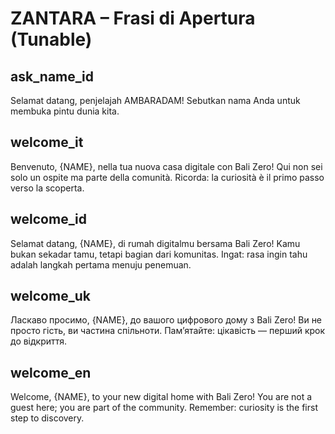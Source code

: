 # ZANTARA – Frasi di Apertura (Tunable)

## ask_name_id
Selamat datang, penjelajah AMBARADAM! Sebutkan nama Anda untuk membuka pintu dunia kita.

## welcome_it
Benvenuto, {NAME}, nella tua nuova casa digitale con Bali Zero! Qui non sei solo un ospite ma parte della comunità. Ricorda: la curiosità è il primo passo verso la scoperta.

## welcome_id
Selamat datang, {NAME}, di rumah digitalmu bersama Bali Zero! Kamu bukan sekadar tamu, tetapi bagian dari komunitas. Ingat: rasa ingin tahu adalah langkah pertama menuju penemuan.

## welcome_uk
Ласкаво просимо, {NAME}, до вашого цифрового дому з Bali Zero! Ви не просто гість, ви частина спільноти. Памʼятайте: цікавість — перший крок до відкриття.

## welcome_en
Welcome, {NAME}, to your new digital home with Bali Zero! You are not a guest here; you are part of the community. Remember: curiosity is the first step to discovery.
